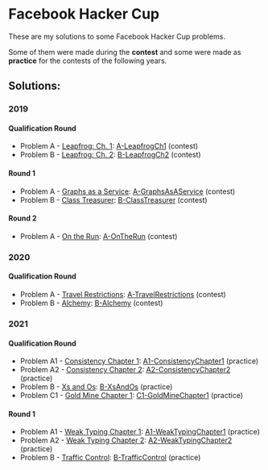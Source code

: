 # Facebook Hacker Cup

These are my solutions to some Facebook Hacker Cup problems.

Some of them were made during the **contest** and some were made as **practice** for the contests of the following years.

## Solutions:

### 2019

#### Qualification Round

- Problem A - [Leapfrog: Ch. 1]: [A-LeapfrogCh1] (contest)
- Problem B - [Leapfrog: Ch. 2]: [B-LeapfrogCh2] (contest)

[Leapfrog: Ch. 1]:https://www.facebook.com/codingcompetitions/hacker-cup/2019/qualification-round/problems/A
[Leapfrog: Ch. 2]:https://www.facebook.com/codingcompetitions/hacker-cup/2019/qualification-round/problems/B

[A-LeapfrogCh1]:2019/QualificationRound/A-LeapfrogCh1.cpp
[B-LeapfrogCh2]:2019/QualificationRound/B-LeapfrogCh2.cpp

#### Round 1

- Problem A - [Graphs as a Service]: [A-GraphsAsAService] (contest)
- Problem B - [Class Treasurer]: [B-ClassTreasurer] (contest)

[Graphs as a Service]:https://www.facebook.com/codingcompetitions/hacker-cup/2019/round-1/problems/A
[Class Treasurer]:https://www.facebook.com/codingcompetitions/hacker-cup/2019/round-1/problems/B

[A-GraphsAsAService]:2019/Round1/A-GraphsAsAService.cpp
[B-ClassTreasurer]:2019/Round1/B-ClassTreasurer.cpp

#### Round 2

- Problem A - [On the Run]: [A-OnTheRun] (contest)

[On the Run]:https://www.facebook.com/codingcompetitions/hacker-cup/2019/round-2/problems/A

[A-OnTheRun]:2019/Round2/A-OnTheRun.cpp

### 2020

#### Qualification Round

- Problem A - [Travel Restrictions]: [A-TravelRestrictions] (contest)
- Problem B - [Alchemy]: [B-Alchemy] (contest)

[Travel Restrictions]:https://www.facebook.com/codingcompetitions/hacker-cup/2020/qualification-round/problems/A
[Alchemy]:https://www.facebook.com/codingcompetitions/hacker-cup/2020/qualification-round/problems/B

[A-TravelRestrictions]:2020/QualificationRound/A-TravelRestrictions.cpp
[B-Alchemy]:2020/QualificationRound/B-Alchemy.cpp

### 2021

#### Qualification Round

- Problem A1 - [Consistency Chapter 1]: [A1-ConsistencyChapter1] (practice)
- Problem A2 - [Consistency Chapter 2]: [A2-ConsistencyChapter2] (practice)
- Problem B - [Xs and Os]: [B-XsAndOs] (practice)
- Problem C1 - [Gold Mine Chapter 1]: [C1-GoldMineChapter1] (practice)

[Consistency Chapter 1]:https://www.facebook.com/codingcompetitions/hacker-cup/2021/qualification-round/problems/A1
[Consistency Chapter 2]:https://www.facebook.com/codingcompetitions/hacker-cup/2021/qualification-round/problems/A2
[Xs and Os]:https://www.facebook.com/codingcompetitions/hacker-cup/2021/qualification-round/problems/B
[Gold Mine Chapter 1]:https://www.facebook.com/codingcompetitions/hacker-cup/2021/qualification-round/problems/C1

[A1-ConsistencyChapter1]:2021/QualificationRound/A1-ConsistencyChapter1.py
[A2-ConsistencyChapter2]:2021/QualificationRound/A2-ConsistencyChapter2.py
[B-XsAndOs]:2021/QualificationRound/B-XsAndOs.py
[C1-GoldMineChapter1]:2021/QualificationRound/C1-GoldMineChapter1.py

#### Round 1

- Problem A1 - [Weak Typing Chapter 1]: [A1-WeakTypingChapter1] (practice)
- Problem A2 - [Weak Typing Chapter 2]: [A2-WeakTypingChapter2] (practice)
- Problem B - [Traffic Control]: [B-TrafficControl] (practice)

[Weak Typing Chapter 1]:https://www.facebook.com/codingcompetitions/hacker-cup/2021/round-1/problems/A1
[Weak Typing Chapter 2]:https://www.facebook.com/codingcompetitions/hacker-cup/2021/round-1/problems/A2
[Traffic Control]:https://www.facebook.com/codingcompetitions/hacker-cup/2021/round-1/problems/B

[A1-WeakTypingChapter1]:2021/Round1/A1-WeakTypingChapter1.py
[A2-WeakTypingChapter2]:2021/Round1/A2-WeakTypingChapter2.py
[B-TrafficControl]:2021/Round1/B-TrafficControl.py

